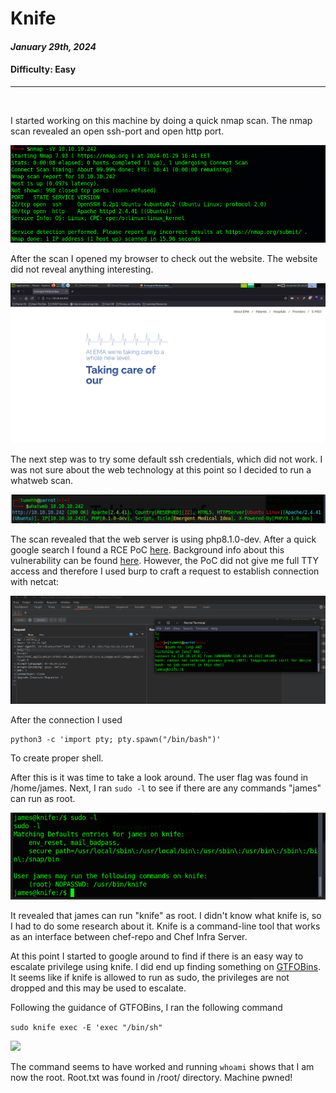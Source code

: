 # Knife

#### _January 29th, 2024_

#### Difficulty: Easy



---
<br>

I started working on this machine by doing a quick nmap scan. The nmap scan revealed an open ssh-port and open http port. 

<img src="images/nmapquick.png">

After the scan I opened my browser to check out the website. The website did not reveal anything interesting. 

<img src="images/website.png">

The next step was to try some default ssh credentials, which did not work. I was not sure about the web technology at this point so I decided to run a whatweb scan. 

<img src="images/whatweb.png">

The scan revealed that the web server is using php8.1.0-dev. After a quick google search I found a RCE PoC <a href=https://www.exploit-db.com/exploits/49933>here</a>. Background info about this vulnerability can be found <a href="https://flast101.github.io/php-8.1.0-dev-backdoor-rce/">here</a>. However, the PoC did not give me full TTY access and therefore I used burp to craft a request to establish connection with netcat: 

<img src="images/nc.png">

After the connection I used
 ```
 python3 -c 'import pty; pty.spawn("/bin/bash")'
 ```
 To create proper shell.

 After this is it was time to take a look around. The user flag was found in /home/james. Next, I ran ```sudo -l``` to see if there are any commands "james" can run as root. 

 <img src="images/sudol.png">

 It revealed that james can run "knife" as root. I didn't know what knife is, so I had to do some research about it. Knife is a command-line tool that works as an interface between chef-repo and Chef Infra Server. 

At this point I started to google around to find if there is an easy way to escalate privilege using knife. I did end up finding something on <a href="https://gtfobins.github.io/gtfobins/knife/">GTFOBins</a>. It seems like if knife is allowed to run as sudo, the privileges are not dropped and this may be used to escalate. 

Following the guidance of GTFOBins, I ran the following command

``` sudo knife exec -E 'exec "/bin/sh" ```

<img src="images/root.png">

The command seems to have worked and running ```whoami``` shows that I am now the root. Root.txt was found in /root/ directory. Machine pwned!